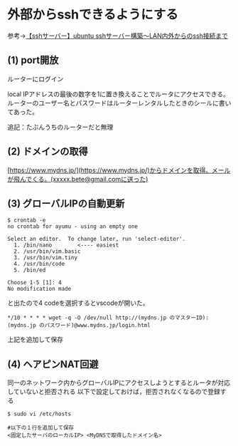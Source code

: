 # 外部からsshできるようにする

参考->[【sshサーバー】ubuntu sshサーバー構築〜LAN内外からのssh接続まで](https://qiita.com/s-inoue-git/items/fdd7aac2996297424a1f#5-lan%E5%A4%96%E3%81%8B%E3%82%89%E3%81%AEssh%E6%8E%A5%E7%B6%9A)

## (1) port開放

ルーターにログイン

local IPアドレスの最後の数字を1に置き換えることでルータにアクセスできる。
ルーターのユーザー名とパスワードはルーターレンタルしたときのシールに書いてあった。

追記：たぶんうちのルーターだと無理

## (2) ドメインの取得

[https://www.mydns.jp/](https://www.mydns.jp/)からドメインを取得。メールが飛んでくる。(xxxxx.bete@gmail.comに送った)

## (3) グローバルIPの自動更新

```
$ crontab -e
no crontab for ayumu - using an empty one

Select an editor.  To change later, run 'select-editor'.
  1. /bin/nano        <---- easiest
  2. /usr/bin/vim.basic
  3. /usr/bin/vim.tiny
  4. /usr/bin/code
  5. /bin/ed

Choose 1-5 [1]: 4
No modification made
```

と出たので4 codeを選択するとvscodeが開いた。

`*/10 * * * * wget -q -O /dev/null http://(mydns.jp のマスターID):(mydns.jp のパスワード)@www.mydns.jp/login.html`

上記を追加して保存

## (4) ヘアピンNAT回避

同一のネットワーク内からグローバルIPにアクセスしようとするとルータが対応していないと拒否される
以下で設定しておけば，拒否されなくなるので登録する

```
$ sudo vi /etc/hosts
```

```
#以下の１行を追加して保存
<固定したサーバのローカルIP> <MyDNSで取得したドメイン名>
```